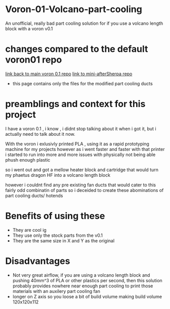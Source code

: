 # Voron-01-Volcano-part-cooling
An unofficial, really bad part cooling solution for if you use a volcano length block with a voron v0.1

# changes compared to the default voron01 repo 
[link back to main voron 0.1 repo](https://github.com/VoronDesign/Voron-0/tree/Voron0.1)
[link to mini-afterSherpa repo](https://github.com/PrintersForAnts/Mini-AfterSherpa)

- this page contains only the files for the modified part cooling ducts

# preamblings and context for this project

I have a voron 0.1 , i know , i didnt stop talking about it when i got it, but i actually need to talk about it now.

With the voron i exlusivly printed PLA , using it as a rapid prototyping machine for my projects
however as i went faster and faster with that printer i started to run into more and more issues with physically not being able phush enough plastic

so i went out and got a mellow heater block and cartridge that would turn my phaetus dragon HF into a volcano length block

however i couldnt find any pre existing fan ducts that would cater to this fairly odd combinatin of parts
so i deceided to create these abominations of part cooling ducts/ hotends

# Benefits of using these
- They are cool ig
- They use only the stock parts from the v0.1
- They are the same size in X and Y as the original 

# Disadvantages
- Not very great airflow, if you are using a volcano length block and pushing 40mm^3 of PLA or other plastics per second, then this solution probably provides nowhere near enough part cooling to print those materials with an auxilery part cooling fan
- longer on Z axis so you loose a bit of build volume making build volume 120x120x112


